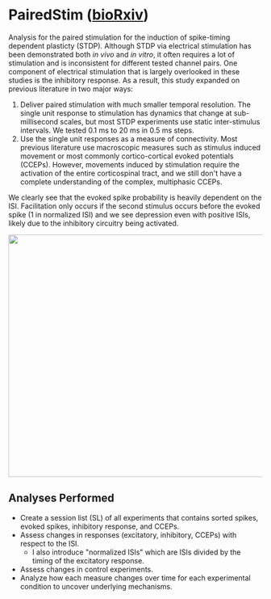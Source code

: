 # PairedStim ([bioRxiv](https://www.biorxiv.org/content/10.1101/2022.05.04.490684v1))

Analysis for the paired stimulation for the induction of spike-timing dependent plasticty (STDP). Although STDP via electrical stimulation has been demonstrated both *in vivo* and *in vitro*, it often requires a lot of stimulation and is inconsistent for different tested channel pairs. One component of electrical stimulation that is largely overlooked in these studies is the inhibitory response. As a result, this study expanded on previous literature in two major ways: 
1. Deliver paired stimulation with much smaller temporal resolution. The single unit response to stimulation has dynamics that change at sub-millisecond scales, but most STDP experiments use static inter-stimulus intervals. We tested 0.1 ms to 20 ms in 0.5 ms steps. 
2. Use the single unit responses as a measure of connectivity. Most previous literature use macroscopic measures such as stimulus induced movement or most commonly cortico-cortical evoked potentials (CCEPs). However, movements induced by stimulation require the activation of the entire corticospinal tract, and we still don't have a complete understanding of the complex, multiphasic CCEPs. 

We clearly see that the evoked spike probability is heavily dependent on the ISI. Facilitation only occurs if the second stimulus occurs before the evoked spike (1 in normalized ISI) and we see depression even with positive ISIs, likely due to the inhibitory circuitry being activated. 

<p align="center">
  <img width="600" height="480" src="https://github.com/richyyun/PairedStim/blob/main/ES%20Changes.png">
</p>

## Analyses Performed
- Create a session list (SL) of all experiments that contains sorted spikes, evoked spikes, inhibitory response, and CCEPs. 
- Assess changes in responses (excitatory, inhibitory, CCEPs) with respect to the ISI.
  - I also introduce "normalized ISIs" which are ISIs divided by the timing of the excitatory response.
- Assess changes in control experiments.
- Analyze how each measure changes over time for each experimental condition to uncover underlying mechanisms. 
